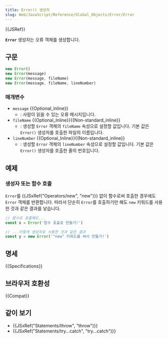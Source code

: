 ```yaml
---
title: Error() 생성자
slug: Web/JavaScript/Reference/Global_Objects/Error/Error
---
```


{{JSRef}}

**`Error`** 생성자는 오류 객체를 생성합니다.

## 구문

```js
new Error()
new Error(message)
new Error(message, fileName)
new Error(message, fileName, lineNumber)
```

### 매개변수

- `message` {{Optional_Inline}}
  - : 사람이 읽을 수 있는 오류 메시지입니다.
- `fileName` {{Optional_Inline}}{{Non-standard_inline}}
  - : 생성할 `Error` 객체의 `fileName` 속성으로 설정할 값입니다. 기본 값은
    `Error()` 생성자를 호출한 파일의 이름입니다.
- `lineNumber` {{Optional_Inline}}{{Non-standard_inline}}
  - : 생성할 `Error` 객체의 `lineNumber` 속성으로 설정할 값입니다. 기본 값은
    `Error()` 생성자를 호출한 줄의 번호입니다.

## 예제

### 생성자 또는 함수 호출

`Error`를 {{JSxRef("Operators/new", "new")}} 없이 함수로써 호출한 경우에도 `Error` 객체를
반환합니다. 따라서 단순히 `Error`를 호출하기만 해도 `new` 키워드를 사용한 것과 같은 결과를
낳습니다.

```js
// 함수로 호출해도...
const x = Error('함수 호출로 만들기!')

// ...이렇게 생성자로 사용한 것과 같은 결과
const y = new Error('"new" 키워드를 써서 만들기!')
```

## 명세

{{Specifications}}

## 브라우저 호환성

{{Compat}}

## 같이 보기

- {{JSxRef("Statements/throw", "throw")}}
- {{JSxRef("Statements/try...catch", "try...catch")}}
